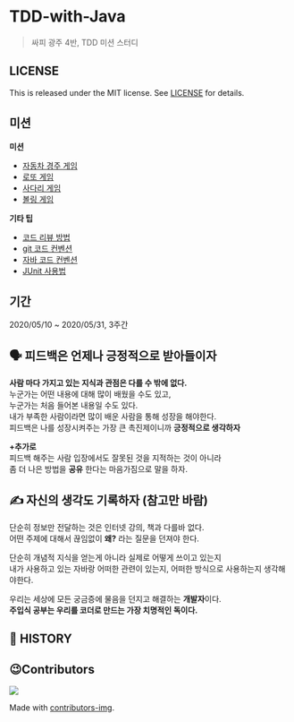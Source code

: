 # TDD-with-Java   
> 싸피 광주 4반, TDD 미션 스터디      

## LICENSE
This is released under the MIT license. See [LICENSE](https://github.com/SSAFY5thGwangJu4C/TDD-with-Java/blob/main/LICENSE) for details.

## 미션
  
**미션**
* [자동차 경주 게임]()
* [로또 게임]()
* [사다리 게임]()
* [볼링 게임]()
  
**기타 팁** 
* [코드 리뷰 방법]()    
* [git 코드 컨벤션]()    
* [자바 코드 컨벤션](https://github.com/kwj1270/TIL_JAVA/blob/master/00%20JAVA%20%EC%BD%94%EB%93%9C%20%EC%BB%A8%EB%B2%A4%EC%85%98.md)  
* [JUnit 사용법](https://github.com/springframework-sprout/THE_JAVA_TEST/tree/main/JUnit)  

## 기간     
2020/05/10 ~ 2020/05/31, 3주간        
                 
## 🗣 피드백은 언제나 긍정적으로 받아들이자       
**사람 마다 가지고 있는 지식과 관점은 다를 수 밖에 없다.**       
누군가는 어떤 내용에 대해 많이 배웠을 수도 있고,              
누군가는 처음 들어본 내용일 수도 있다.             
내가 부족한 사람이라면 많이 배운 사람을 통해 성장을 해야한다.      
피드백은 나를 성장시켜주는 가장 큰 촉진제이니까 **긍정적으로 생각하자**            
            
**+추가로**      
피드백 해주는 사람 입장에서도 잘못된 것을 지적하는 것이 아니라      
좀 더 나은 방법을 **공유** 한다는 마음가짐으로 말을 하자.    
                
## ✍️ 자신의 생각도 기록하자 (참고만 바람)           
             
단순히 정보만 전달하는 것은 인터넷 강의, 책과 다를바 없다.        
어떤 주제에 대해서 끊임없이 **왜?** 라는 질문을 던져야 한다.       
              
단순히 개념적 지식을 얻는게 아니라 실제로 어떻게 쓰이고 있는지           
내가 사용하고 있는 자바랑 어떠한 관련이 있는지, 어떠한 방식으로 사용하는지 생각해야한다.          
                   
우리는 세상에 모든 궁금증에 물음을 던지고 해결하는 **개발자**이다.                           
**주입식 공부는 우리를 코더로 만드는 가장 치명적인 독이다.**        

## 📖 HISTORY

## 😉Contributors

<a href="https://github.com/SSAFY-5th-GwanJu-4C/TDD-with-Java/graphs/contributors">
  <img src="https://contrib.rocks/image?repo=SSAFY-5th-GwanJu-4C/TDD-with-Java" />
</a>

Made with [contributors-img](https://contrib.rocks).
